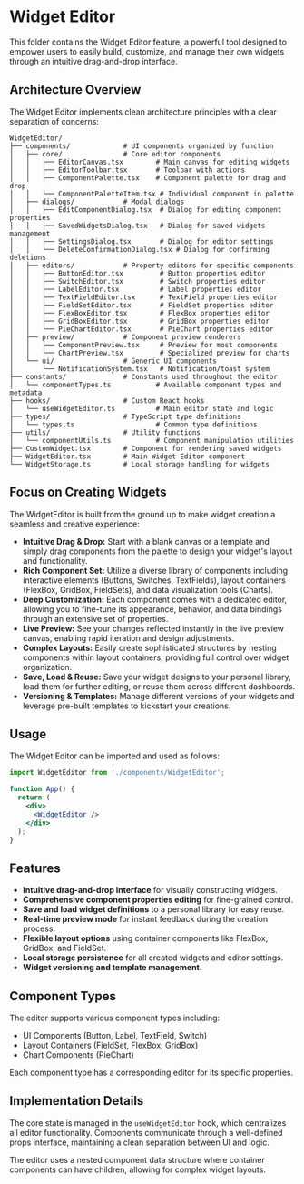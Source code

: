 # Widget Editor

This folder contains the Widget Editor feature, a powerful tool designed to empower users to easily build, customize, and manage their own widgets through an intuitive drag-and-drop interface.

## Architecture Overview

The Widget Editor implements clean architecture principles with a clear separation of concerns:

```
WidgetEditor/
├── components/             # UI components organized by function
│   ├── core/               # Core editor components
│   │   ├── EditorCanvas.tsx        # Main canvas for editing widgets
│   │   ├── EditorToolbar.tsx       # Toolbar with actions
│   │   ├── ComponentPalette.tsx    # Component palette for drag and drop
│   │   └── ComponentPaletteItem.tsx # Individual component in palette
│   ├── dialogs/            # Modal dialogs
│   │   ├── EditComponentDialog.tsx  # Dialog for editing component properties
│   │   ├── SavedWidgetsDialog.tsx   # Dialog for saved widgets management
│   │   ├── SettingsDialog.tsx       # Dialog for editor settings
│   │   └── DeleteConfirmationDialog.tsx # Dialog for confirming deletions
│   ├── editors/            # Property editors for specific components
│   │   ├── ButtonEditor.tsx         # Button properties editor
│   │   ├── SwitchEditor.tsx         # Switch properties editor
│   │   ├── LabelEditor.tsx          # Label properties editor
│   │   ├── TextFieldEditor.tsx      # TextField properties editor
│   │   ├── FieldSetEditor.tsx       # FieldSet properties editor
│   │   ├── FlexBoxEditor.tsx        # FlexBox properties editor
│   │   ├── GridBoxEditor.tsx        # GridBox properties editor
│   │   └── PieChartEditor.tsx       # PieChart properties editor
│   ├── preview/            # Component preview renderers
│   │   ├── ComponentPreview.tsx     # Preview for most components
│   │   └── ChartPreview.tsx         # Specialized preview for charts
│   └── ui/                 # Generic UI components
│       └── NotificationSystem.tsx   # Notification/toast system
├── constants/              # Constants used throughout the editor
│   └── componentTypes.ts           # Available component types and metadata
├── hooks/                  # Custom React hooks
│   └── useWidgetEditor.ts          # Main editor state and logic
├── types/                  # TypeScript type definitions
│   └── types.ts                    # Common type definitions
├── utils/                  # Utility functions
│   └── componentUtils.ts           # Component manipulation utilities
├── CustomWidget.tsx        # Component for rendering saved widgets 
├── WidgetEditor.tsx        # Main Widget Editor component
└── WidgetStorage.ts        # Local storage handling for widgets
```

## Focus on Creating Widgets

The WidgetEditor is built from the ground up to make widget creation a seamless and creative experience:

*   **Intuitive Drag & Drop:** Start with a blank canvas or a template and simply drag components from the palette to design your widget's layout and functionality.
*   **Rich Component Set:** Utilize a diverse library of components including interactive elements (Buttons, Switches, TextFields), layout containers (FlexBox, GridBox, FieldSets), and data visualization tools (Charts).
*   **Deep Customization:** Each component comes with a dedicated editor, allowing you to fine-tune its appearance, behavior, and data bindings through an extensive set of properties.
*   **Live Preview:** See your changes reflected instantly in the live preview canvas, enabling rapid iteration and design adjustments.
*   **Complex Layouts:** Easily create sophisticated structures by nesting components within layout containers, providing full control over widget organization.
*   **Save, Load & Reuse:** Save your widget designs to your personal library, load them for further editing, or reuse them across different dashboards.
*   **Versioning & Templates:** Manage different versions of your widgets and leverage pre-built templates to kickstart your creations.

## Usage

The Widget Editor can be imported and used as follows:

```jsx
import WidgetEditor from './components/WidgetEditor';

function App() {
  return (
    <div>
      <WidgetEditor />
    </div>
  );
}
```

## Features

- **Intuitive drag-and-drop interface** for visually constructing widgets.
- **Comprehensive component properties editing** for fine-grained control.
- **Save and load widget definitions** to a personal library for easy reuse.
- **Real-time preview mode** for instant feedback during the creation process.
- **Flexible layout options** using container components like FlexBox, GridBox, and FieldSet.
- **Local storage persistence** for all created widgets and editor settings.
- **Widget versioning and template management.**

## Component Types

The editor supports various component types including:

- UI Components (Button, Label, TextField, Switch)
- Layout Containers (FieldSet, FlexBox, GridBox)
- Chart Components (PieChart)

Each component type has a corresponding editor for its specific properties.

## Implementation Details

The core state is managed in the `useWidgetEditor` hook, which centralizes all editor functionality. Components communicate through a well-defined props interface, maintaining a clean separation between UI and logic.

The editor uses a nested component data structure where container components can have children, allowing for complex widget layouts. 